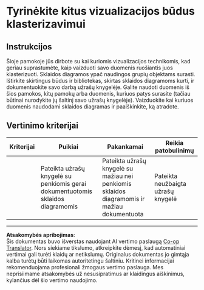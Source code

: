<!--
CO_OP_TRANSLATOR_METADATA:
{
  "original_hash": "589fa015a5e7d9e67bd629f7d47b53de",
  "translation_date": "2025-09-03T17:16:10+00:00",
  "source_file": "5-Clustering/1-Visualize/assignment.md",
  "language_code": "lt"
}
-->
# Tyrinėkite kitus vizualizacijos būdus klasterizavimui

## Instrukcijos

Šioje pamokoje jūs dirbote su kai kuriomis vizualizacijos technikomis, kad geriau suprastumėte, kaip vaizduoti savo duomenis ruošiantis juos klasterizuoti. Sklaidos diagramos ypač naudingos grupių objektams surasti. Ištirkite skirtingus būdus ir bibliotekas, skirtas sklaidos diagramoms kurti, ir dokumentuokite savo darbą užrašų knygelėje. Galite naudoti duomenis iš šios pamokos, kitų pamokų arba duomenis, kuriuos patys surasite (tačiau būtinai nurodykite jų šaltinį savo užrašų knygelėje). Vaizduokite kai kuriuos duomenis naudodami sklaidos diagramas ir paaiškinkite, ką atradote.

## Vertinimo kriterijai

| Kriterijai | Puikiai                                                        | Pakankamai                                                                             | Reikia patobulinimų                |
| ---------- | ------------------------------------------------------------- | ------------------------------------------------------------------------------------- | ---------------------------------- |
|            | Pateikta užrašų knygelė su penkiomis gerai dokumentuotomis sklaidos diagramomis | Pateikta užrašų knygelė su mažiau nei penkiomis sklaidos diagramomis ir mažiau dokumentuota | Pateikta neužbaigta užrašų knygelė |

---

**Atsakomybės apribojimas**:  
Šis dokumentas buvo išverstas naudojant AI vertimo paslaugą [Co-op Translator](https://github.com/Azure/co-op-translator). Nors siekiame tikslumo, atkreipkite dėmesį, kad automatiniai vertimai gali turėti klaidų ar netikslumų. Originalus dokumentas jo gimtąja kalba turėtų būti laikomas autoritetingu šaltiniu. Kritinei informacijai rekomenduojama profesionali žmogaus vertimo paslauga. Mes neprisiimame atsakomybės už nesusipratimus ar klaidingus aiškinimus, kylančius dėl šio vertimo naudojimo.